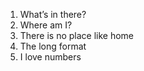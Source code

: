 1. What’s in there?
0. Where am I?
2. There is no place like home
3. The long format
5. I love numbers
